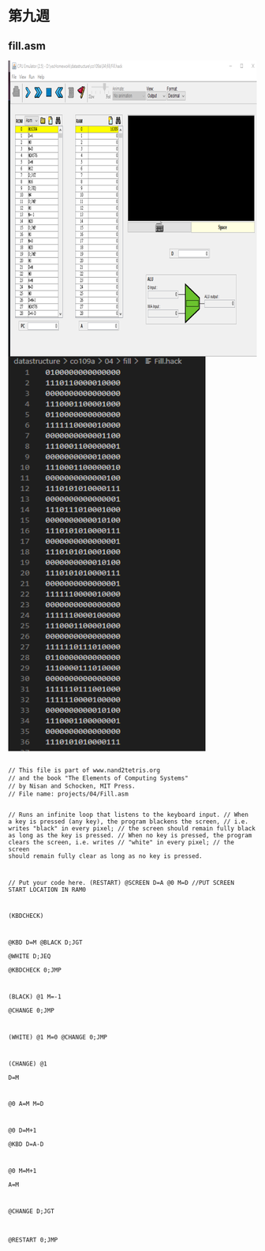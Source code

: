 # 第九週

## fill.asm
<img src="https://github.com/owen4096/co109a/blob/master/04/fill/fill.png" width="800" height="600"  align=center /> 
<img src="https://github.com/owen4096/co109a/blob/master/04/fill/fill_hack.png" width="400" height="800"  align=center /> 
<pre><code>
// This file is part of www.nand2tetris.org
// and the book "The Elements of Computing Systems"
// by Nisan and Schocken, MIT Press.
// File name: projects/04/Fill.asm

// Runs an infinite loop that listens to the keyboard input.
// When a key is pressed (any key), the program blackens the screen,
// i.e. writes "black" in every pixel;
// the screen should remain fully black as long as the key is pressed. 
// When no key is pressed, the program clears the screen, i.e. writes
// "white" in every pixel;
// the screen should remain fully clear as long as no key is pressed.

// Put your code here.
(RESTART)
@SCREEN
D=A
@0
M=D	//PUT SCREEN START LOCATION IN RAM0


(KBDCHECK)

@KBD
D=M
@BLACK
D;JGT	
@WHITE
D;JEQ	
@KBDCHECK
0;JMP

(BLACK)
@1
M=-1	
@CHANGE
0;JMP

(WHITE)
@1
M=0	
@CHANGE
0;JMP

(CHANGE)
@1	
D=M	

@0
A=M	
M=D	

@0
D=M+1	
@KBD
D=A-D	

@0
M=M+1	
A=M

@CHANGE
D;JGT	

@RESTART
0;JMP
</code></pre>
